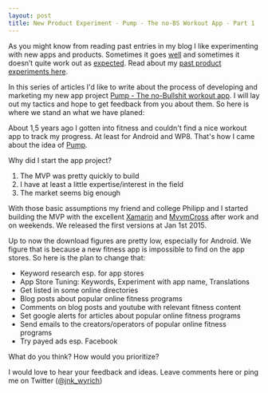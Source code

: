 ```yaml
---
layout: post
title: New Product Experiment - Pump - The no-BS Workout App - Part 1
---
```



As you might know from reading past entries in my blog I like experimenting with new apps and products. Sometimes it goes [well](http://play.google.com/store/apps/details?id=eu.greenrobot.kennzeichen) and sometimes it doesn’t quite work out as [expected](http://memorioapp.de/). Read about my [past product experiments here](/blog/2015/03/23/product-experiments-successes-and-fails.html).

In this series of articles I'd like to write about the process of developing and marketing my new app project [Pump - The no-Bullshit workout app](http://pump-app.com/). I will lay out my tactics and hope to get feedback from you about them. So here is where we stand an what we have planed:

About 1,5 years ago I gotten into fitness and couldn't find a nice workout app to track my progress. At least for Android and WP8. That's how I came about the idea of [Pump](http://pump-app.com/). 

Why did I start the app project?  

1. The MVP was pretty quickly to build
2. I have at least a little expertise/interest in the field
3. The market seems big enough 

With those basic assumptions my friend and college Philipp and I started building the MVP with the excellent [Xamarin](http://xamarin.com) and [MvvmCross](http://github.com/MvvmCross/MvvmCross) after work and on weekends. We released the first versions at Jan 1st 2015.

Up to now the download figures are pretty low, especially for Android. We figure that is because a new fitness app is impossible to find on the app stores. So here is the plan to change that:

* Keyword research esp. for app stores
* App Store Tuning: Keywords, Experiment with app name, Translations
* Get listed in some online directories
* Blog posts about popular online fitness programs
* Comments on blog posts and youtube with relevant fitness content
* Set google alerts for articles about popular online fitness programs
* Send emails to the creators/operators of popular online fitness programs
* Try payed ads esp. Facebook

What do you think? How would you prioritize?


I would love to hear your feedback and ideas. Leave comments here or ping me on Twitter ([@jnk_wyrich](http://twitter.com/jnk_wyrch))
